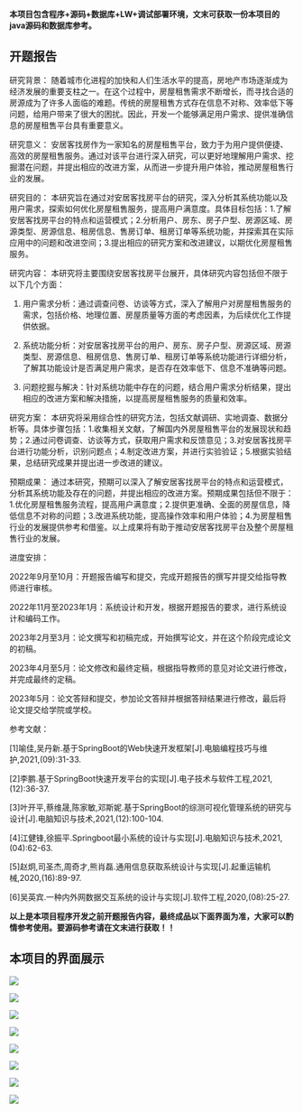 ****本项目包含程序+源码+数据库+LW+调试部署环境，文末可获取一份本项目的java源码和数据库参考。****

## ******开题报告******

研究背景：
随着城市化进程的加快和人们生活水平的提高，房地产市场逐渐成为经济发展的重要支柱之一。在这个过程中，房屋租售需求不断增长，而寻找合适的房源成为了许多人面临的难题。传统的房屋租售方式存在信息不对称、效率低下等问题，给用户带来了很大的困扰。因此，开发一个能够满足用户需求、提供准确信息的房屋租售平台具有重要意义。

研究意义：
安居客找房作为一家知名的房屋租售平台，致力于为用户提供便捷、高效的房屋租售服务。通过对该平台进行深入研究，可以更好地理解用户需求、挖掘潜在问题，并提出相应的改进方案，从而进一步提升用户体验，推动房屋租售行业的发展。

研究目的：
本研究旨在通过对安居客找房平台的研究，深入分析其系统功能以及用户需求，探索如何优化房屋租售服务，提高用户满意度。具体目标包括：1.了解安居客找房平台的特点和运营模式；2.分析用户、房东、房子户型、房源区域、房源类型、房源信息、租房信息、售房订单、租房订单等系统功能，并探索其在实际应用中的问题和改进空间；3.提出相应的研究方案和改进建议，以期优化房屋租售服务。

研究内容： 本研究将主要围绕安居客找房平台展开，具体研究内容包括但不限于以下几个方面：

  1. 用户需求分析：通过调查问卷、访谈等方式，深入了解用户对房屋租售服务的需求，包括价格、地理位置、房屋质量等方面的考虑因素，为后续优化工作提供依据。

  2. 系统功能分析：对安居客找房平台的用户、房东、房子户型、房源区域、房源类型、房源信息、租房信息、售房订单、租房订单等系统功能进行详细分析，了解其功能设计是否满足用户需求，是否存在效率低下、信息不准确等问题。

  3. 问题挖掘与解决：针对系统功能中存在的问题，结合用户需求分析结果，提出相应的改进方案和解决措施，以提高房屋租售服务的质量和效率。

研究方案：
本研究将采用综合性的研究方法，包括文献调研、实地调查、数据分析等。具体步骤包括：1.收集相关文献，了解国内外房屋租售平台的发展现状和趋势；2.通过问卷调查、访谈等方式，获取用户需求和反馈意见；3.对安居客找房平台进行功能分析，识别问题点；4.制定改进方案，并进行实验验证；5.根据实验结果，总结研究成果并提出进一步改进的建议。

预期成果：
通过本研究，预期可以深入了解安居客找房平台的特点和运营模式，分析其系统功能及存在的问题，并提出相应的改进方案。预期成果包括但不限于：1.优化房屋租售服务流程，提高用户满意度；2.提供更准确、全面的房屋信息，降低信息不对称的问题；3.改进系统功能，提高操作效率和用户体验；4.为房屋租售行业的发展提供参考和借鉴。以上成果将有助于推动安居客找房平台及整个房屋租售行业的发展。

进度安排：

2022年9月至10月：开题报告编写和提交，完成开题报告的撰写并提交给指导教师进行审核。

2022年11月至2023年1月：系统设计和开发，根据开题报告的要求，进行系统设计和编码工作。

2023年2月至3月：论文撰写和初稿完成，开始撰写论文，并在这个阶段完成论文的初稿。

2023年4月至5月：论文修改和最终定稿，根据指导教师的意见对论文进行修改，并完成最终的定稿。

2023年5月：论文答辩和提交，参加论文答辩并根据答辩结果进行修改，最后将论文提交给学院或学校。

参考文献：

[1]喻佳,吴丹新.基于SpringBoot的Web快速开发框架[J].电脑编程技巧与维护,2021,(09):31-33.

[2]李鹏.基于SpringBoot快速开发平台的实现[J].电子技术与软件工程,2021,(12):36-37.

[3]叶开平,蔡维晟,陈家敏,邓斯妮.基于SpringBoot的综测可视化管理系统的研究与设计[J].电脑知识与技术,2021,(12):100-104.

[4]江健锋,徐振平.Springboot最小系统的设计与实现[J].电脑知识与技术,2021,(04):62-63.

[5]赵炯,司圣杰,周奇才,熊肖磊.通用信息获取系统设计与实现[J].起重运输机械,2020,(16):89-97.

[6]吴英宾.一种内外网数据交互系统的设计与实现[J].软件工程,2020,(08):25-27.

****以上是本项目程序开发之前开题报告内容，最终成品以下面界面为准，大家可以酌情参考使用。要源码参考请在文末进行获取！！****

## ******本项目的界面展示******

![](./res/2282e3915dee4eb99f21bb8e61639d7a.png)

![](./res/f01a2d2799ac460589bbb178ad36cf5c.png)

![](./res/aedea1ddb99b419090845dc88c91414c.png)

![](./res/051c2db5e5694bd5b26fc9a0ed46d970.png)

![](./res/ff2bb578f5934079b6a0f0b63c7dbfe9.png)

![](./res/c3539f3554bb4b3599a26ff9d4735579.png)

![](./res/bf3c08c33c42447dbf172dc45ea6e17e.png)

![](./res/e2f5d45a8b0144afa771ba058cbc9261.png)

